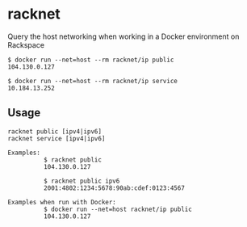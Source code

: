 # racknet

Query the host networking when working in a Docker environment on Rackspace

```
$ docker run --net=host --rm racknet/ip public
104.130.0.127
```

```
$ docker run --net=host --rm racknet/ip service
10.184.13.252
```

## Usage

```
racknet public [ipv4|ipv6]
racknet service [ipv4|ipv6]

Examples:
          $ racknet public
          104.130.0.127

          $ racknet public ipv6
          2001:4802:1234:5678:90ab:cdef:0123:4567

Examples when run with Docker:
          $ docker run --net=host racknet/ip public
          104.130.0.127
```
